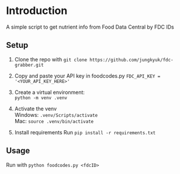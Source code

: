 # Introduction
A simple script to get nutrient info from Food Data Central by FDC IDs

## Setup
1. Clone the repo with `git clone https://github.com/jungkyuk/fdc-grabber.git`

2. Copy and paste your API key in foodcodes.py 
`FDC_API_KEY = '<YOUR_API_KEY_HERE>'`

3. Create a virtual environment:  
`python -m venv .venv`

4. Activate the venv  
Windows: `.venv/Scripts/activate`  
Mac: `source .venv/bin/activate`

5. Install requirements
Run `pip install -r requirements.txt`

## Usage
Run with `python foodcodes.py <fdcID>`
